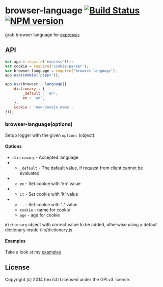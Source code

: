 browser-language [![Build Status](https://travis-ci.org/hex7c0/browser-language.svg?branch=master)](https://travis-ci.org/hex7c0/browser-language) [![NPM version](https://badge.fury.io/js/browser-language.svg)](http://badge.fury.io/js/browser-language)
==============

grab browser language for [expressjs](http://expressjs.com/)

## API

```js
var app = require('express')();
var cookie = require('cookie-parser');
var browser-language = require('browser-language');
app.use(cookie('pippo'));

app.use(browser - language({
    dictionary : {
        _default : 'en',
        en : 'en',
    },
    cookie : 'new_cookie_name',
}));
```

### browser-language(options)

Setup logger with the given `options` (object).

#### Options

  - `dictionary` - Accepted language
- - `_default` - The dafault value, if request from client cannot be evaluated
- - `en` - Set cookie with 'en' value
- - `it` - Set cookie with 'it' value
- - `..` - Set cookie with '..' value
  - `cookie` - name for cookie
  - `age` - age for cookie

`dictionary` object with correct value to be added, otherwise using a default dictionary inside /lib/dictionary.js

#### Examples

Take a look at my [examples](https://github.com/hex7c0/browser-language/tree/master/examples)

## License
Copyright (c) 2014 hex7c0
Licensed under the GPLv3 license.
